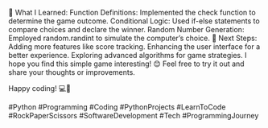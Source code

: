 🧩 What I Learned:
Function Definitions: Implemented the check function to determine the game outcome.
Conditional Logic: Used if-else statements to compare choices and declare the winner.
Random Number Generation: Employed random.randint to simulate the computer’s choice.
🧠 Next Steps:
Adding more features like score tracking.
Enhancing the user interface for a better experience.
Exploring advanced algorithms for game strategies.
I hope you find this simple game interesting! 😊 Feel free to try it out and share your thoughts or improvements.

Happy coding! 💻🚀

#Python #Programming #Coding #PythonProjects #LearnToCode #RockPaperScissors #SoftwareDevelopment #Tech #ProgrammingJourney
